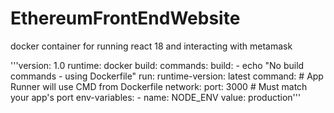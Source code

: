 # EthereumFrontEndWebsite
docker container for running react 18 and interacting with metamask 


'''version: 1.0
runtime: docker
build:
  commands:
    build:
      - echo "No build commands - using Dockerfile"
run:
  runtime-version: latest
  command: # App Runner will use CMD from Dockerfile
  network:
    port: 3000  # Must match your app's port
    env-variables:
      - name: NODE_ENV
        value: production'''
